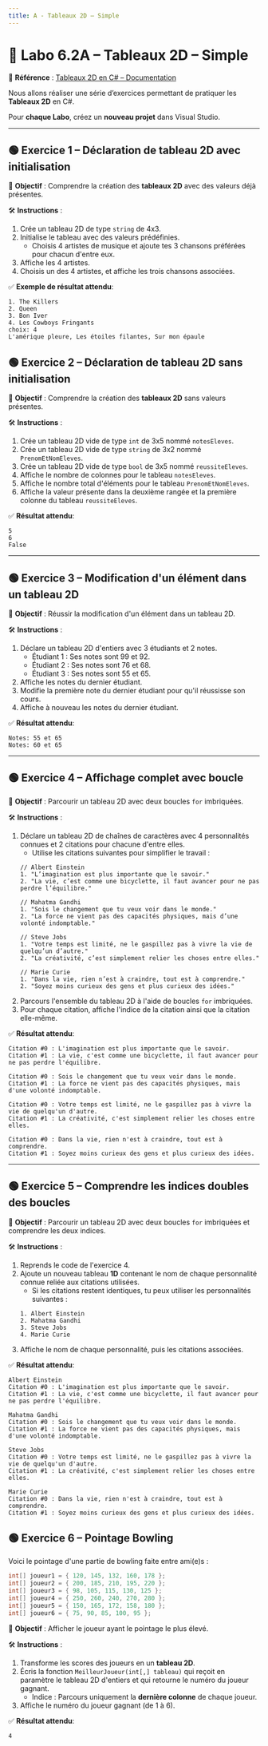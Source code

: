```yaml
---
title: A - Tableaux 2D – Simple
---
```


# 🧪 Labo 6.2A – Tableaux 2D – Simple

📎 **Référence** : [Tableaux 2D en C# – Documentation](https://info.cegepmontpetit.ca/notions-csharp/documentation/tableau/tableau-2d)

Nous allons réaliser une série d’exercices permettant de pratiquer les **Tableaux 2D** en C#.

Pour **chaque Labo**, créez un **nouveau projet** dans Visual Studio.

---

## 🟢 Exercice 1 – Déclaration de tableau 2D **avec** initialisation

🎯 **Objectif** : Comprendre la création des **tableaux 2D** avec des valeurs déjà présentes.

🛠️ **Instructions** :
1. Crée un tableau 2D de type `string` de 4x3.
2. Initialise le tableau avec des valeurs prédéfinies.
    * Choisis 4 artistes de musique et ajoute tes 3 chansons préférées pour chacun d'entre eux.
3. Affiche les 4 artistes.
4. Choisis un des 4 artistes, et affiche les trois chansons associées.

✅ **Exemple de résultat attendu**:
```
1. The Killers
2. Queen
3. Bon Iver
4. Les Cowboys Fringants
choix: 4
L'amérique pleure, Les étoiles filantes, Sur mon épaule
```

## 🟢 Exercice 2 – Déclaration de tableau 2D **sans** initialisation

🎯 **Objectif** : Comprendre la création des **tableaux 2D** sans valeurs présentes.

🛠️ **Instructions** :
1. Crée un tableau 2D vide de type `int` de 3x5 nommé `notesEleves`.
2. Crée un tableau 2D vide de type `string` de 3x2 nommé `PrenomEtNomEleves`.
3. Crée un tableau 2D vide de type `bool` de 3x5 nommé `reussiteEleves`.
4. Affiche le nombre de colonnes pour le tableau `notesEleves`.
5. Affiche le nombre total d'éléments pour le tableau `PrenomEtNomEleves`.
6. Affiche la valeur présente dans la deuxième rangée et la première colonne du tableau `reussiteEleves`.

✅ **Résultat attendu**:
```
5
6
False
```

---


## 🟢 Exercice 3 – Modification d'un élément dans un tableau 2D

🎯 **Objectif** : Réussir la modification d'un élément dans un tableau 2D.

🛠️ **Instructions** :
1. Déclare un tableau 2D d'entiers avec 3 étudiants et 2 notes.
    * Étudiant 1 : Ses notes sont 99 et 92.
    * Étudiant 2 : Ses notes sont 76 et 68.
    * Étudiant 3 : Ses notes sont 55 et 65.
2. Affiche les notes du dernier étudiant.
3. Modifie la première note du dernier étudiant pour qu'il réussisse son cours.
4. Affiche à nouveau les notes du dernier étudiant.

✅ **Résultat attendu**:
```
Notes: 55 et 65
Notes: 60 et 65
```

---

## 🟢 Exercice 4 – Affichage complet avec boucle

🎯 **Objectif** : Parcourir un tableau 2D avec deux boucles `for` imbriquées.

🛠️ **Instructions** :
1. Déclare un tableau 2D de chaînes de caractères avec 4 personnalités connues et 2 citations pour chacune d'entre elles.
    * Utilise les citations suivantes pour simplifier le travail :
    ```
    // Albert Einstein
    1. "L’imagination est plus importante que le savoir."
    2. "La vie, c’est comme une bicyclette, il faut avancer pour ne pas perdre l’équilibre."

    // Mahatma Gandhi
    1. "Sois le changement que tu veux voir dans le monde."
    2. "La force ne vient pas des capacités physiques, mais d’une volonté indomptable."

    // Steve Jobs
    1. "Votre temps est limité, ne le gaspillez pas à vivre la vie de quelqu’un d’autre."
    2. "La créativité, c’est simplement relier les choses entre elles."

    // Marie Curie
    1. "Dans la vie, rien n’est à craindre, tout est à comprendre."
    2. "Soyez moins curieux des gens et plus curieux des idées."
    ```
2. Parcours l'ensemble du tableau 2D à l'aide de boucles `for` imbriquées.
3. Pour chaque citation, affiche l'indice de la citation ainsi que la citation elle-même.

✅ **Résultat attendu**:
```
Citation #0 : L'imagination est plus importante que le savoir.
Citation #1 : La vie, c'est comme une bicyclette, il faut avancer pour ne pas perdre l'équilibre.

Citation #0 : Sois le changement que tu veux voir dans le monde.
Citation #1 : La force ne vient pas des capacités physiques, mais d'une volonté indomptable.

Citation #0 : Votre temps est limité, ne le gaspillez pas à vivre la vie de quelqu'un d'autre.
Citation #1 : La créativité, c'est simplement relier les choses entre elles.

Citation #0 : Dans la vie, rien n'est à craindre, tout est à comprendre.
Citation #1 : Soyez moins curieux des gens et plus curieux des idées.
```

---

## 🟢 Exercice 5 – Comprendre les indices doubles des boucles

🎯 **Objectif** : Parcourir un tableau 2D avec deux boucles `for` imbriquées et comprendre les deux indices.

🛠️ **Instructions** :
1. Reprends le code de l'exercice 4.
2. Ajoute un nouveau tableau **1D** contenant le nom de chaque personnalité connue reliée aux citations utilisées.
    * Si les citations restent identiques, tu peux utiliser les personnalités suivantes :
    ```
    1. Albert Einstein
    2. Mahatma Gandhi
    3. Steve Jobs
    4. Marie Curie
    ```
3. Affiche le nom de chaque personnalité, puis les citations associées.

✅ **Résultat attendu**:
```
Albert Einstein
Citation #0 : L'imagination est plus importante que le savoir.
Citation #1 : La vie, c'est comme une bicyclette, il faut avancer pour ne pas perdre l'équilibre.

Mahatma Gandhi
Citation #0 : Sois le changement que tu veux voir dans le monde.
Citation #1 : La force ne vient pas des capacités physiques, mais d'une volonté indomptable.

Steve Jobs
Citation #0 : Votre temps est limité, ne le gaspillez pas à vivre la vie de quelqu'un d'autre.
Citation #1 : La créativité, c'est simplement relier les choses entre elles.

Marie Curie
Citation #0 : Dans la vie, rien n'est à craindre, tout est à comprendre.
Citation #1 : Soyez moins curieux des gens et plus curieux des idées.
```

## 🟢 Exercice 6 – Pointage Bowling

Voici le pointage d'une partie de bowling faite entre ami(e)s :
```csharp
int[] joueur1 = { 120, 145, 132, 160, 178 };
int[] joueur2 = { 200, 185, 210, 195, 220 };
int[] joueur3 = { 98, 105, 115, 130, 125 };
int[] joueur4 = { 250, 260, 240, 270, 280 };
int[] joueur5 = { 150, 165, 172, 158, 180 };
int[] joueur6 = { 75, 90, 85, 100, 95 };
```

🎯 **Objectif** : Afficher le joueur ayant le pointage le plus élevé.

🛠️ **Instructions** :
1. Transforme les scores des joueurs en un **tableau 2D**.
2. Écris la fonction `MeilleurJoueur(int[,] tableau)` qui reçoit en paramètre le tableau 2D d'entiers et qui retourne le numéro du joueur gagnant.
    * Indice : Parcours uniquement la **dernière colonne** de chaque joueur.
3. Affiche le numéro du joueur gagnant (de 1 à 6).

✅ **Résultat attendu**:
```
4
```